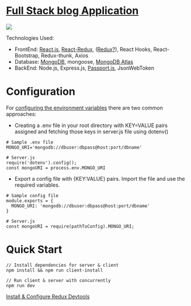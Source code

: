 # [Full Stack blog Application]()

![](blogApplication.gif)

Technologies Used:
- FrontEnd: [React.js](https://reactjs.org/), [React-Redux](https://react-redux.js.org/), ([Redux?](https://www.youtube.com/watch?v=3sjMRS1gJys)), React Hooks, React-Bootstrap, Redux-thunk, Axios
- Database: [MongoDB](https://www.mongodb.com/), mongoose, [MongoDB Atlas](https://cloud.mongodb.com)
- BackEnd: Node.js, Express.js, [Passport.js](http://www.passportjs.org/), JsonWebToken

# Configuration
For [configuring the environment variables](https://medium.com/the-node-js-collection/making-your-node-js-work-everywhere-with-environment-variables-2da8cdf6e786) there are two common approaches:
- Creating a .env file in your root directory with KEY=VALUE pairs assigned and fetching those keys in server.js file using dotenv()
```
# Sample .env file
MONGO_URI='mongodb://dbuser:dbpass@host:port/dbname'

# Server.js
require('dotenv').config();
const mongoURI = process.env.MONGO_URI
``` 
- Export a config file with {KEY:VALUE} pairs. Import the file and use the required variables.
```
# Sample config file
module.exports = {
  MONGO_URI: 'mongodb://dbuser:dbpass@host:port/dbname'
}

# Server.js
const mongoURI = require(pathToConfig).MONGO_URI;
```

# Quick Start
```
// Install dependencies for server & client
npm install && npm run client-install

// Run client & server with concurrently
npm run dev
```

[Install & Configure Redux Devtools](https://github.com/zalmoxisus/redux-devtools-extension)


